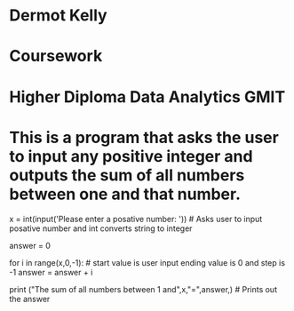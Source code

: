# Dermot Kelly
# Coursework
# Higher Diploma Data Analytics GMIT

# This is a program that asks the user to input any positive integer and outputs the sum of all numbers between one and that number.


x = int(input('Please enter a posative number: '))   # Asks user to input posative number and int converts string to integer

answer = 0

for i in range(x,0,-1):                             # start value is user input ending value is 0 and step is -1
    answer = answer + i

print ("The sum of all numbers between 1 and",x,"=",answer,)         # Prints out the answer
